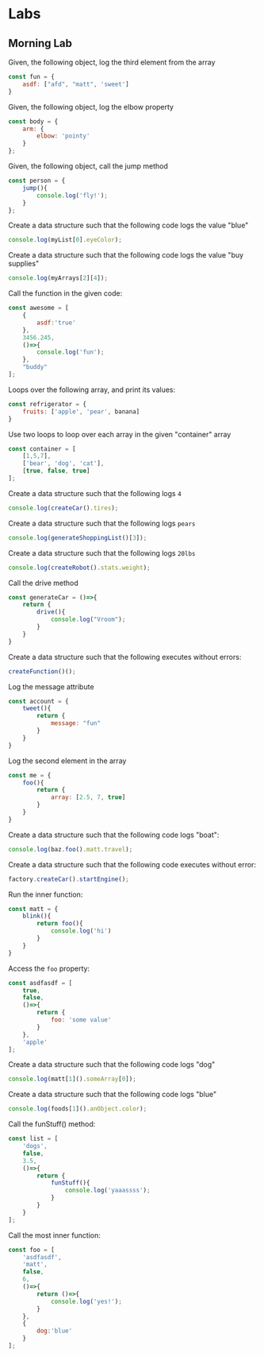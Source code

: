 # Labs

## Morning Lab

Given, the following object, log the third element from the array

```javascript
const fun = {
    asdf: ["afd", "matt", 'sweet']
}
```

Given, the following object, log the elbow property

```javascript
const body = {
    arm: {
        elbow: 'pointy'
    }
};
```

Given, the following object, call the jump method

```javascript
const person = {
    jump(){
        console.log('fly!');
    }
};
```

Create a data structure such that the following code logs the value "blue"

```javascript
console.log(myList[0].eyeColor);
```

Create a data structure such that the following code logs the value "buy supplies"

```javascript
console.log(myArrays[2][4]);
```

Call the function in the given code:

```javascript
const awesome = [
    {
        asdf:'true'
    },
    3456.245,
    ()=>{
        console.log('fun');
    },
    "buddy"
];
```

Loops over the following array, and print its values:

```javascript
const refrigerator = {
    fruits: ['apple', 'pear', banana]
}
```

Use two loops to loop over each array in the given "container" array

```javascript
const container = [
    [1,5,7],
    ['bear', 'dog', 'cat'],
    [true, false, true]
];
```

Create a data structure such that the following logs `4`

```javascript
console.log(createCar().tires);
```

Create a data structure such that the following logs `pears`

```javascript
console.log(generateShoppingList()[3]);
```

Create a data structure such that the following logs `20lbs`

```javascript
console.log(createRobot().stats.weight);
```

Call the drive method

```javascript
const generateCar = ()=>{
    return {
        drive(){
            console.log("Vroom");
        }
    }
}
```

Create a data structure such that the following executes without errors:

```javascript
createFunction()();
```

Log the message attribute

```javascript
const account = {
    tweet(){
        return {
            message: "fun"
        }
    }
}
```

Log the second element in the array

```javascript
const me = {
    foo(){
        return {
            array: [2.5, 7, true]
        }
    }
}
```

Create a data structure such that the following code logs "boat":

```javascript
console.log(baz.foo().matt.travel);
```

Create a data structure such that the following code executes without error:

```javascript
factory.createCar().startEngine();
```

Run the inner function:

```javascript
const matt = {
    blink(){
        return foo(){
            console.log('hi')
        }
    }
}
```

Access the `foo` property:

```javascript
const asdfasdf = [
    true,
    false,
    ()=>{
        return {
            foo: 'some value'
        }
    },
    'apple'
];
```

Create a data structure such that the following code logs "dog"

```javascript
console.log(matt[1]().someArray[0]);
```

Create a data structure such that the following code logs "blue"

```javascript
console.log(foods[1]().anObject.color);
```

Call the funStuff() method:

```javascript
const list = [
    'dogs',
    false,
    3.5,
    ()=>{
        return {
            funStuff(){
                console.log('yaaassss');
            }
        }
    }
];
```

Call the most inner function:

```javascript
const foo = [
    'asdfasdf',
    'matt',
    false,
    6,
    ()=>{
        return ()=>{
            console.log('yes!');
        }
    },
    {
        dog:'blue'
    }
];
```
